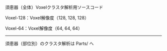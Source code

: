 須恵器（全体）Voxelクラスタ解析用ソースコード

Voxel-128：Voxel解像度（128, 128, 128）

Voxel-64：Voxel解像度（64, 64, 64）

<hr>

須恵器（部位別）のクラスタ解析は Parts/ へ
